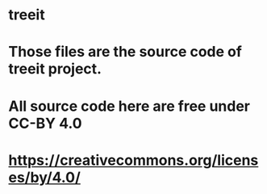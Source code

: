 # treeit
# Those files are the source code of treeit project.
# All source code here are free under CC-BY 4.0
# https://creativecommons.org/licenses/by/4.0/
